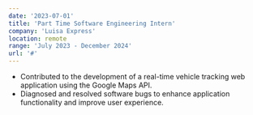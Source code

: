 ```yaml
---
date: '2023-07-01'
title: 'Part Time Software Engineering Intern'
company: 'Luisa Express'
location: remote
range: 'July 2023 - December 2024'
url: '#'
---
```


- Contributed to the development of a real-time vehicle tracking web application using the Google Maps API.
- Diagnosed and resolved software bugs to enhance application functionality and improve user experience.
